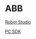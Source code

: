 # ABB

[Robot Studio](https://developercenter.robotstudio.com/pc-sdk/download)

[PC SDK](https://developercenter.robotstudio.com/pc-sdk/download)
